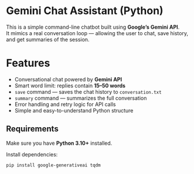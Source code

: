  # Gemini Chat Assistant (Python)

This is a simple command-line chatbot built using **Google’s Gemini API**.  
It mimics a real conversation loop — allowing the user to chat, save history, and get summaries of the session.

 # Features

- Conversational chat powered by **Gemini API**
- Smart word limit: replies contain **15–50 words**
- `save` command — saves the chat history to `conversation.txt`
- `summary` command — summarizes the full conversation
- Error handling and retry logic for API calls
- Simple and easy-to-understand Python structure

## Requirements

Make sure you have **Python 3.10+** installed.

Install dependencies:
```bash
pip install google-generativeai tqdm
